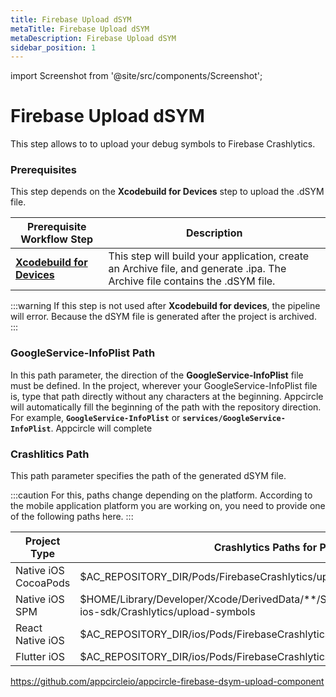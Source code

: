 ```yaml
---
title: Firebase Upload dSYM 
metaTitle: Firebase Upload dSYM
metaDescription: Firebase Upload dSYM
sidebar_position: 1
---
```


import Screenshot from '@site/src/components/Screenshot';

# Firebase Upload dSYM

This step allows to to upload your debug symbols to Firebase Crashlytics. 

### Prerequisites

This step depends on the **Xcodebuild for Devices** step to upload the .dSYM file.

| Prerequisite Workflow Step                      | Description                                     |
|-------------------------------------------------|-------------------------------------------------|
| [**Xcodebuild for Devices**](https://docs.appcircle.io/workflows/ios-specific-workflow-steps/#xcodebuild-for-devices-archive--export) | This step will build your application, create an Archive file, and generate .ipa. The Archive file contains the .dSYM file. |

<Screenshot url='https://cdn.appcircle.io/docs/assets/BE2581-dsym_step_order.png' />

:::warning
If this step is not used after **Xcodebuild for devices**, the pipeline will error. Because the dSYM file is generated after the project is archived. 
:::

### GoogleService-InfoPlist Path

In this path parameter, the direction of the **GoogleService-InfoPlist** file must be defined. In the project, wherever your GoogleService-InfoPlist file is, type that path directly without any characters at the beginning. Appcircle will automatically fill the beginning of the path with the repository direction. For example, **`GoogleService-InfoPlist`** or **`services/GoogleService-InfoPlist`**. Appcircle will complete 

<Screenshot url='https://cdn.appcircle.io/docs/assets/BE2581-dsym_google_path.png' />

### Crashlitics Path

This path parameter specifies the path of the generated dSYM file. 

<Screenshot url='https://cdn.appcircle.io/docs/assets/BE2581-dsym_path.png' />

:::caution
For this, paths change depending on the platform. According to the mobile application platform you are working on, you need to provide one of the following paths here.
:::

|Project Type|Crashlytics Paths for Platforms|
|------------|----|
|Native iOS CocoaPods|$AC_REPOSITORY_DIR/Pods/FirebaseCrashlytics/upload-symbols|
|Native iOS SPM|$HOME/Library/Developer/Xcode/DerivedData/**/SourcePackages/checkouts/firebase-ios-sdk/Crashlytics/upload-symbols|
|React Native iOS|$AC_REPOSITORY_DIR/ios/Pods/FirebaseCrashlytics/upload-symbols|
|Flutter iOS|$AC_REPOSITORY_DIR/ios/Pods/FirebaseCrashlytics/upload-symbols|

https://github.com/appcircleio/appcircle-firebase-dsym-upload-component